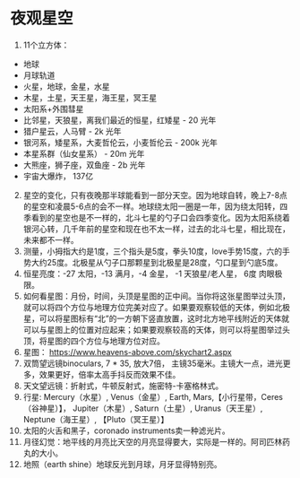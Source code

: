 # 夜观星空

1. 11个立方体：
  - 地球
  - 月球轨道
  - 火星，地球，金星，水星
  - 木星，土星，天王星，海王星，冥王星
  - 太阳系+外围彗星
  - 比邻星，天狼星，离我们最近的恒星，红矮星 - 20 光年
  - 猎户星云，人马臂 - 2k 光年
  - 银河系，矮星系，大麦哲伦云，小麦哲伦云 - 200k 光年
  - 本星系群（仙女星系） - 20m 光年
  - 大熊座，狮子座，双鱼座 - 2b 光年
  - 宇宙大爆炸， 137亿
2. 星空的变化，只有夜晚那半球能看到一部分天空。因为地球自转，晚上7-8点的星空和凌晨5-6点的会不一样。地球绕太阳一圈是一年，因为绕太阳转，四季看到的星空也是不一样的，北斗七星的勺子口会四季变化。因为太阳系绕着银河心转，几千年前的星空和现在也不太一样，过去的北斗七星，相比现在，未来都不一样。
3. 测量，小拇指大约是1度，三个指头是5度，拳头10度，love手势15度，六的手势大约25度。北极星从勺子口那颗星到北极星是28度，勺口星到勺底5度。
4. 恒星亮度：-27 太阳，-13 满月，-4 金星， -1 天狼星/老人星， 6度 肉眼极限。
5. 如何看星图：月份，时间，头顶是星图的正中间。当你将这张星图举过头顶，就可以将四个方位与地理方位完美对应了。如果要观察较低的天体，例如北极星，可以将星图标有“北”的一方朝下竖直放置，这时北方地平线附近的天体就可以与星图上的位置对应起来；如果要观察较高的天体，则可以将星图举过头顶，将星图的四个方位与地理方位对应。
6. 星图： https://www.heavens-above.com/skychart2.aspx
7. 双筒望远镜binoculars, 7 * 35, 放大7倍， 主镜35毫米。主镜大一点，进光更多，效果更好，倍率太高手抖反而效果不佳。
8. 天文望远镜：折射式，牛顿反射式，施密特-卡塞格林式。
9. 行星: Mercury（水星）, Venus（金星）, Earth, Mars,【小行星带，Ceres（谷神星）】， Jupiter（木星）, Saturn（土星）, Uranus（天王星）, Neptune（海王星）, 【Pluto（冥王星）】
10. 太阳的火舌和黑子，coronado instruments卖一种滤光片。
11. 月径幻觉：地平线的月亮比天空的月亮显得要大，实际是一样的。阿司匹林药丸的大小。 
12. 地照（earth shine）地球反光到月球，月牙显得特别亮。
